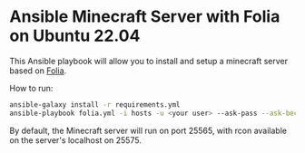 # Ansible Minecraft Server with Folia on Ubuntu 22.04

This Ansible playbook will allow you to install and setup a minecraft server
based on [Folia](https://github.com/PaperMC/Folia).

How to run:

```bash
ansible-galaxy install -r requirements.yml
ansible-playbook folia.yml -i hosts -u <your user> --ask-pass --ask-become-pass
```

By default, the Minecraft server will run on port 25565, with rcon available
on the server's localhost on 25575.
